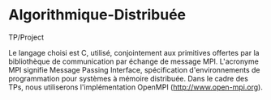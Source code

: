 # Algorithmique-Distribuée
TP/Project

Le langage choisi est C, utilisé, conjointement aux primitives offertes par la bibliothèque de 
communication par échange de message MPI. L'acronyme MPI signifie Message Passing 
Interface, spécification d'environnements de programmation pour systèmes à 
mémoire distribuée. Dans le cadre des TPs, nous utiliserons l'implémentation 
OpenMPI (http://www.open-mpi.org). 
